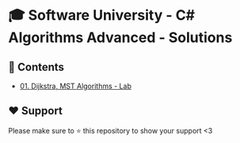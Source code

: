 # :mortar_board: Software University - C# Algorithms Advanced - Solutions

## :orange_book: Contents 
* [01. Dijkstra, MST Algorithms - Lab](https://github.com/vassdeniss/software-university-courses/tree/master/csharp-algorithms-advanced/01.DijkstraMSTAlgorithms) 

## :heart: Support
Please make sure to :star: this repository to show your support <3